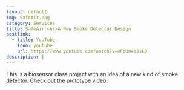 ```yaml
---
layout: default
img: SafeAir.png
category: Services
title: SafeAir:<br>A New Smoke Detector Design
postlink:
  - title: YouTube
    icon: youtube
    url: https://www.youtube.com/watch?v=4FcOn4e5sLQ
description: |
---
```

  This is a biosensor class project with an idea of a new kind of smoke detector. Check out the prototype video:  
